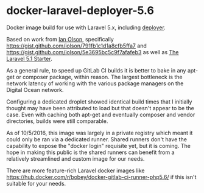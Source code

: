 # docker-laravel-deployer-5.6
Docker image build for use with Laravel 5.x, including [deployer](http://deployer.org/).

Based on work from [Ian Olson](https://gist.github.com/iolson), specifically https://gist.github.com/iolson/791fb1c1d1a8cfb5ffa7 
and https://gist.github.com/iolson/5e3695bc5c9f7afafeb3 as well as 
[The Laravel 5.1 Starter](https://gitlab.com/nasirkhan/laravel-5-starter/blob/master/.gitlab-ci.yml).

As a general rule, to speed up GitLab CI builds it is better to bake in any apt-get or composer package, within reason. 
The largest bottleneck is the network latency of working with the various package managers on the Digital Ocean network. 

Configuring a dedicated droplet showed identical build times that I initially thought may have been attributed to load 
but that doesn't appear to be the case. Even with caching both apt-get and eventually composer and vendor directories, 
builds were still comparable.

As of 10/5/2016, this image was largely in a private registry which meant it could only be ran via a dedicated runner. 
Shared runners don't have the capability to expose the "docker login" requisite yet, but it is coming. The hope in making 
this public is the shared runners can benefit from a relatively streamlined and custom image for our needs.

There are more feature-rich Laravel docker images like https://hub.docker.com/r/bobey/docker-gitlab-ci-runner-php5.6/ 
if this isn't suitable for your needs.
